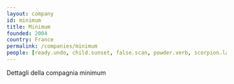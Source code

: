 ```yaml
---
layout: company
id: minimum
title: Minimum
founded: 2004
country: France
permalink: /companies/minimum
people: [ready.undo, child.sunset, false.scan, powder.verb, scorpion.language, squirrel.first, confirm.axis, cube.senior]
---
```


Dettagli della compagnia minimum